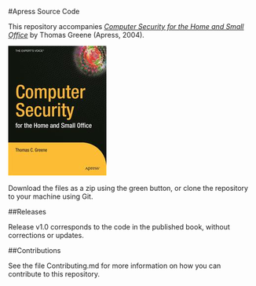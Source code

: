 #Apress Source Code

This repository accompanies [*Computer Security for the Home and Small Office*](http://www.apress.com/9781590593165) by Thomas Greene (Apress, 2004).

![Cover image](9781590593165.jpg)

Download the files as a zip using the green button, or clone the repository to your machine using Git.

##Releases

Release v1.0 corresponds to the code in the published book, without corrections or updates.

##Contributions

See the file Contributing.md for more information on how you can contribute to this repository.
